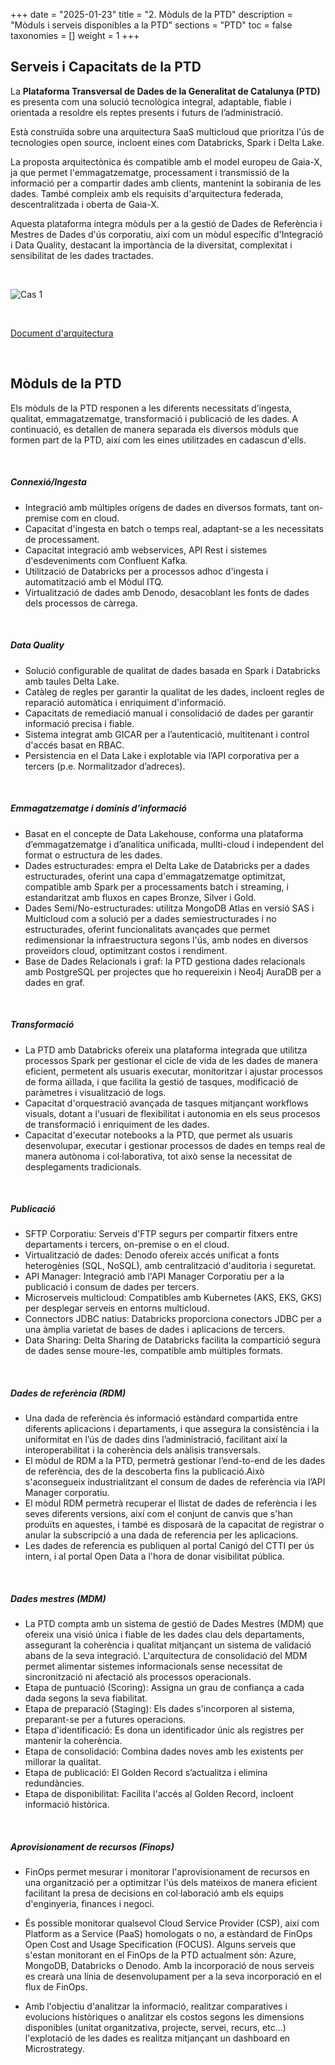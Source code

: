 +++
date        = "2025-01-23"
title       = "2. Mòduls de la PTD"
description = "Mòduls i serveis disponibles a la PTD"
sections    = "PTD"
toc         = false
taxonomies  = []
weight      = 1
+++

## Serveis i Capacitats de la PTD

La **Plataforma Transversal de Dades de la Generalitat de Catalunya (PTD)** es presenta com una solució tecnològica integral, adaptable, fiable i orientada a resoldre els reptes presents i futurs de l’administració.

Està construïda sobre una arquitectura SaaS multicloud que prioritza l'ús de tecnologies open source, incloent eines com Databricks, Spark i Delta Lake.

La proposta arquitectònica és compatible amb el model europeu de Gaia-X, ja que permet l'emmagatzematge, processament i transmissió de la informació per a compartir dades amb clients, mantenint la sobirania de les dades. També compleix amb els requisits d'arquitectura federada, descentralitzada i oberta de Gaia-X.

Aquesta plataforma integra mòduls per a la gestió de Dades de Referència i Mestres de Dades d'ús corporatiu, així com un mòdul específic d'Integració i Data Quality, destacant la importància de la diversitat, complexitat i sensibilitat de les dades tractades.

<br>

![Cas 1](/plataformes/ptd/related/PTD/PTD01.png)

<br>

<a href="../related/PDF/PTD_Arquitectura_DT_DAQ_V27.pdf">Document d'arquitectura</a>

<br>

## Mòduls de la PTD

Els mòduls de la PTD responen a les diferents necessitats d’ingesta, qualitat, emmagatzematge, transformació i publicació de les dades. A continuació, es detallen de manera separada els diversos mòduls que formen part de la PTD, així com les eines utilitzades en cadascun d'ells.

<br>

##### **Connexió/Ingesta**

- Integració amb múltiples orígens de dades en diversos formats, tant on-premise com en cloud.
- Capacitat d'ingesta en batch o temps real, adaptant-se a les necessitats de processament.
- Capacitat integració amb webservices, API Rest i sistemes d'esdeveniments com Confluent Kafka.
- Utilització de Databricks per a processos adhoc d'ingesta i automatització amb el Mòdul ITQ.
- Virtualització de dades amb Denodo, desacoblant les fonts de dades dels processos de càrrega. 

<br>

##### **Data Quality**

- Solució configurable de qualitat de dades basada en Spark i Databricks amb taules Delta Lake.
- Catàleg de regles per garantir la qualitat de les dades, incloent regles de reparació automàtica i enriquiment d'informació.
- Capacitats de remediació manual i consolidació de dades per garantir informació precisa i fiable.
- Sistema integrat amb GICAR per a l’autenticació, multitenant i control d'accés basat en RBAC.
- Persistencia en el Data Lake i explotable via l’API corporativa per a tercers (p.e. Normalitzador d’adreces).

<br>

##### **Emmagatzematge i dominis d’informació**

- Basat en el concepte de Data Lakehouse,  conforma una plataforma d’emmagatzematge i d’analítica unificada, mullti-cloud i independent del format o estructura de les dades.
- Dades estructurades: empra el Delta Lake de Databricks per a dades estructurades, oferint una capa d'emmagatzematge optimitzat, compatible amb Spark per a processaments batch i streaming, i estandaritzat amb fluxos en capes Bronze, Silver i Gold.
- Dades Semi/No-estructurades: utilitza MongoDB Atlas en versió SAS i Multicloud com a solució per a dades semiestructurades i no estructurades, oferint funcionalitats avançades que permet redimensionar la infraestructura segons l'ús, amb nodes en diversos proveïdors cloud, optimitzant costos i rendiment.
- Base de Dades Relacionals i graf: la PTD gestiona dades relacionals amb PostgreSQL per projectes que ho requereixin i Neo4j AuraDB per a dades en graf.

<br>

##### **Transformació**

- La PTD amb Databricks ofereix una plataforma integrada que utilitza processos Spark per gestionar el cicle de vida de les dades de manera eficient, permetent als usuaris executar, monitoritzar i ajustar processos de forma aïllada, i que facilita la gestió de tasques, modificació de paràmetres i visualització de logs.
- Capacitat d'orquestració avançada de tasques mitjançant workflows visuals, dotant a l'usuari de flexibilitat i autonomia en els seus procesos de transformació i enriquiment de les dades.
- Capacitat d'executar notebooks a la PTD, que permet als usuaris desenvolupar, executar i gestionar processos de dades en temps real de manera autònoma i col·laborativa, tot això sense la necessitat de desplegaments tradicionals.

<br>

##### **Publicació**

- SFTP Corporatiu: Serveis d'FTP segurs per compartir fitxers entre departaments i tercers, on-premise o en el cloud. 
- Virtualització de dades: Denodo ofereix accés unificat a fonts heterogènies (SQL, NoSQL), amb centralització d'auditoria i seguretat.
- API Manager: Integració amb l'API Manager Corporatiu per a la publicació i consum de dades per tercers.
- Microserveis multicloud: Compatibles amb Kubernetes (AKS, EKS, GKS) per desplegar serveis en entorns multicloud.
- Connectors JDBC natius: Databricks proporciona conectors JDBC per a una àmplia varietat de bases de dades i aplicacions de tercers.
- Data Sharing: Delta Sharing de Databricks facilita la compartició segura de dades sense moure-les, compatible amb múltiples formats.

<br>

##### **Dades de referència (RDM)**

- Una dada de referència és informació estàndard compartida entre diferents aplicacions i departaments, i que assegura la consistència i la uniformitat en l’ús de dades dins l’administració, facilitant així la interoperabilitat i la coherència dels anàlisis transversals.
- El mòdul de RDM a la PTD, permetrà gestionar l’end-to-end de les dades de referència, des de la descoberta fins la publicació.Això s'aconsegueix industrialitzant el consum de dades de referència via l’API Manager corporatiu.
- El mòdul RDM permetrà recuperar el llistat de dades de referència i les seves diferents versions, així com el conjunt de canvis que s'han produïts en aquestes, i també es disposarà de la capacitat de registrar o anular la subscripció a una dada de referencia per les aplicacions.
- Les dades de referencia es publiquen al portal Canigó del CTTI per ús intern, i al portal Open Data a l'hora de donar visibilitat pública.

<br>

##### **Dades mestres (MDM)**

- La PTD compta amb un sistema de gestió de Dades Mestres (MDM) que ofereix una visió única i fiable de les dades clau dels departaments, assegurant la coherència i qualitat mitjançant un sistema de validació abans de la seva integració. L'arquitectura de consolidació del MDM permet alimentar sistemes informacionals sense necessitat de sincronització ni afectació als processos operacionals.
- Etapa de puntuació (Scoring): Assigna un grau de confiança a cada dada segons la seva fiabilitat.
- Etapa de preparació (Staging): Els dades s'incorporen al sistema, preparant-se per a futures operacions.
- Etapa d'identificació: Es dona un identificador únic als registres per mantenir la coherència.
- Etapa de consolidació: Combina dades noves amb les existents per millorar la qualitat.
- Etapa de publicació: El Golden Record s’actualitza i elimina redundàncies.
- Etapa de disponibilitat: Facilita l'accés al Golden Record, incloent informació històrica.

<br>

##### **Aprovisionament de recursos (Finops)**

- FinOps permet mesurar i monitorar l'aprovisionament de recursos en una organització per a optimitzar l'ús dels mateixos de manera eficient facilitant la presa de decisions en col·laboració amb els equips d'enginyeria, finances i negoci.

- És possible monitorar qualsevol Cloud Service Provider (CSP), així com Platform as a Service (PaaS) homologats o no, a estàndard de FinOps Open Cost and Usage Specification (FOCUS). Alguns serveis que s'estan monitorant en el FinOps de la PTD actualment són: Azure, MongoDB, Databricks o Denodo. Amb la incorporació de nous serveis es crearà una línia de desenvolupament per a la seva incorporació en el flux de FinOps.

- Amb l'objectiu d'analitzar la informació, realitzar comparatives i evolucions històriques o analitzar els costos segons les dimensions disponibles (unitat organitzativa, projecte, servei, recurs, etc...) l'explotació de les dades es realitza mitjançant un dashboard en Microstrategy.




